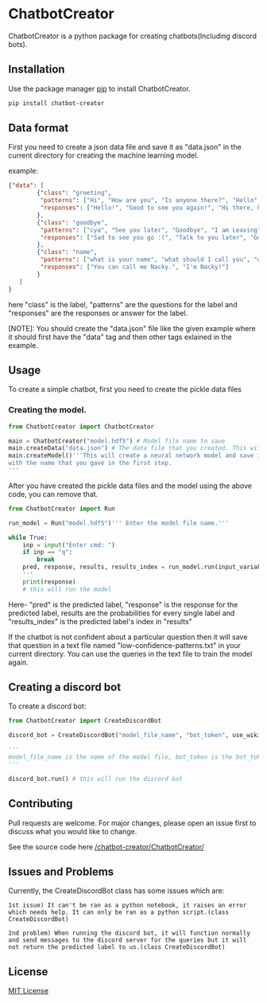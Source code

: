 # ChatbotCreator

ChatbotCreator is a python package for creating chatbots(Including discord bots). 

## Installation

Use the package manager [pip](https://pip.pypa.io/en/stable/) to install ChatbotCreator.

```bash
pip install chatbot-creator
```
## Data format

First you need to create a json data file and save it as "data.json" in the current directory for creating the machine learning model.

example:
```json
{"data": [
        {"class": "greeting",
         "patterns": ["Hi", "How are you", "Is anyone there?", "Hello", "Good day"],
         "responses": ["Hello!", "Good to see you again!", "Hi there, how can I help?"]
        },
        {"class": "goodbye",
         "patterns": ["cya", "See you later", "Goodbye", "I am Leaving", "bye"],
         "responses": ["Sad to see you go :(", "Talk to you later", "Goodbye!"]
        },
        {"class": "name",
         "patterns": ["what is your name", "what should I call you", "whats your name"],
         "responses": ["You can call me Nacky.", "I'm Nacky!"]
        }
   ]
}
```
here "class" is the label, "patterns" are the questions for the label and "responses" are the responses or answer for the label.

[NOTE]: You should create the "data.json" file like the given example where it should first have the "data" tag and then other tags exlained in the example.

## Usage 

To create a simple chatbot, first you need to create the pickle data files

### Creating the model.

```python
from ChatbotCreator import ChatbotCreator

main = ChatbotCreator("model.hdf5") # Model file name to save
main.createData("data.json") # The data file that you created. This will create the pickle data files.
main.createModel()'''This will create a neural network model and save it 
with the name that you gave in the first step.
'''
```
After you have created the pickle data files and the model using the above code, you can remove that.

```python
from ChatbotCreator import Run

run_model = Run("model.hdf5")''' Enter the model file name.'''

while True:
    inp = input("Enter cmd: ")
    if inp == "q":
        break
    pred, response, results, results_index = run_model.run(input_variable=inp) ''' specify the input variable through which you will parse in the input values.
    '''
    print(response)
    # this will run the model
```

 Here- "pred" is the predicted label, "response" is the response for the predicted label, results are the probabilities for every single label and "results_index" is the predicted label's index in "results"

If the chatbot is not confident about a particular question then it will save that question in a text file named "low-confidence-patterns.txt" in your current directory. You can use the queries in the text file to train the model again.

## Creating a discord bot

To create a discord bot:

```python
from ChatbotCreator import CreateDiscordBot

discord_bot = CreateDiscordBot("model_file_name", "bot_token", use_wikipedia=True)

'''
model_file_name is the name of the model file, bot_token is the bot_token that you can get in discord and when use_wikipedia is set to True, it will send wikipedia results when the model is not confident about a particular question.
'''

discord_bot.run() # this will run the discord bot

```

## Contributing

Pull requests are welcome. For major changes, please open an issue first to discuss what you would like to change.

See the source code here [/chatbot-creator/ChatbotCreator/](https://github.com/pranav377/chatbot-creator/tree/main/ChatbotCreator)

## Issues and Problems

Currently, the CreateDiscordBot class has some issues which are:

    1st issue) It can't be ran as a python notebook, it raises an error which needs help. It can only be ran as a python script.(class CreateDiscordBot)

    2nd problem) When running the discord bot, it will function normally and send messages to the discord server for the queries but it will not return the predicted label to us.(class CreateDiscordBot) 

## License

[MIT License](https://github.com/My-refer/chatbot-creator/blob/main/LICENSE)

